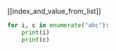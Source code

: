 [[index_and_value_from_list]]
```python
for i, c in enumerate("abc"):
    print(i)
    print(c)
```
